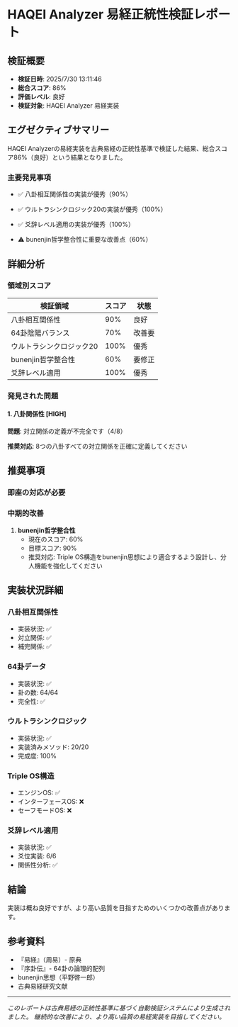 # HAQEI Analyzer 易経正統性検証レポート

## 検証概要

- **検証日時**: 2025/7/30 13:11:46
- **総合スコア**: 86%
- **評価レベル**: 良好
- **検証対象**: HAQEI Analyzer 易経実装

## エグゼクティブサマリー

HAQEI Analyzerの易経実装を古典易経の正統性基準で検証した結果、総合スコア86%（良好）という結果となりました。

### 主要発見事項

- ✅ 八卦相互関係性の実装が優秀（90%）
- ✅ ウルトラシンクロジック20の実装が優秀（100%）
- ✅ 爻辞レベル適用の実装が優秀（100%）

- ⚠️ bunenjin哲学整合性に重要な改善点（60%）

## 詳細分析

### 領域別スコア

| 検証領域 | スコア | 状態 |
|---------|--------|------|
| 八卦相互関係性 | 90% | 良好 |
| 64卦陰陽バランス | 70% | 改善要 |
| ウルトラシンクロジック20 | 100% | 優秀 |
| bunenjin哲学整合性 | 60% | 要修正 |
| 爻辞レベル適用 | 100% | 優秀 |

### 発見された問題


#### 1. 八卦関係性 [HIGH]

**問題**: 対立関係の定義が不完全です（4/8）

**推奨対応**: 8つの八卦すべての対立関係を正確に定義してください




## 推奨事項

### 即座の対応が必要



### 中期的改善


1. **bunenjin哲学整合性**
   - 現在のスコア: 60%
   - 目標スコア: 90%
   - 推奨対応: Triple OS構造をbunenjin思想により適合するよう設計し、分人機能を強化してください


## 実装状況詳細

### 八卦相互関係性
- 実装状況: ✅
- 対立関係: ✅
- 補完関係: ✅

### 64卦データ
- 実装状況: ✅
- 卦の数: 64/64
- 完全性: ✅

### ウルトラシンクロジック
- 実装状況: ✅
- 実装済みメソッド: 20/20
- 完成度: 100%

### Triple OS構造
- エンジンOS: ✅
- インターフェースOS: ❌
- セーフモードOS: ❌

### 爻辞レベル適用
- 実装状況: ✅
- 爻位実装: 6/6
- 関係性分析: ✅

## 結論

実装は概ね良好ですが、より高い品質を目指すためのいくつかの改善点があります。

## 参考資料

- 『易経』（周易）- 原典
- 『序卦伝』- 64卦の論理的配列
- bunenjin思想（平野啓一郎）
- 古典易経研究文献

---

*このレポートは古典易経の正統性基準に基づく自動検証システムにより生成されました。*
*継続的な改善により、より高い品質の易経実装を目指してください。*
